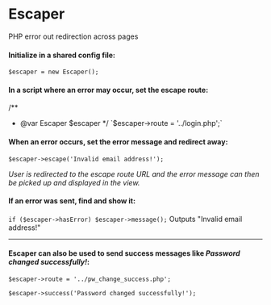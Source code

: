 # Escaper
PHP error out redirection across pages

#### Initialize in a shared config file:
`$escaper = new Escaper();`

#### In a script where an error may occur, set the escape route:
/**
 *  @var Escaper $escaper 
 */
`$escaper->route = '../login.php';`

#### When an error occurs, set the error message and redirect away:
`$escaper->escape('Invalid email address!');`

*User is redirected to the escape route URL and the error message can then be picked up and displayed in the view.*

#### If an error was sent, find and show it:
`if ($escaper->hasError) $escaper->message();`
Outputs "Invalid email address!"

---
#### Escaper can also be used to send success messages like *Password changed successfully!*:

`$escaper->route = '../pw_change_success.php';`

`$escaper->success('Password changed successfully!');`

